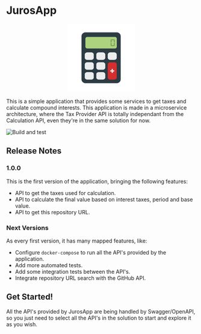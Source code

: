 # JurosApp

<p align="center">
<img src="https://github.com/lucas-rombaldi/juros-app/blob/master/docs/images/base-image.png?raw=true" height="180" width="180"/>
</p>

This is a simple application that provides some services to get taxes and calculate compound interests.
This application is made in a microservice architecture, where the Tax Provider API is totally independant from the Calculation API, even they're in the same solution for now.

![Build and test](https://github.com/lucas-rombaldi/juros-app/workflows/Build%20and%20test/badge.svg)

## Release Notes

### 1.0.0

This is the first version of the application, bringing the following features:

- API to get the taxes used for calculation.
- API to calculate the final value based on interest taxes, period and base value.
- API to get this repository URL.

### Next Versions

As every first version, it has many mapped features, like:

- Configure `docker-compose` to run all the API's provided by the application.
- Add more automated tests.
- Add some integration tests between the API's.
- Integrate repository URL search with the GitHub API.

## Get Started!

All the API's provided by JurosApp are being handled by Swagger/OpenAPI, so you just need to select all the API's in the solution to start and explore it as you wish.
